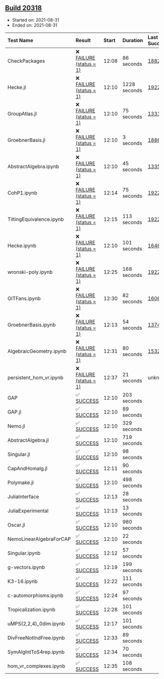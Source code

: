## [Build 20318](https://oscarci.mathematik.uni-kl.de/job/oscar/20318/)

* Started on: 2021-08-31
* Ended on: 2021-08-31

| Test Name    | Result | Start | Duration | Last Success | First Failure |
|:-------------|:-------|:------|:---------|:-------------|:--------------|
| CheckPackages | ❌ [FAILURE (status = 1)](https://oscarci.mathematik.uni-kl.de/job/oscar/20318/artifact/logs/build-20318/CheckPackages.log) | 12:08 | 86 seconds | [18822](https://oscarci.mathematik.uni-kl.de/job/oscar/18822/) | [18823](https://oscarci.mathematik.uni-kl.de/job/oscar/18823/) |
| Hecke.jl | ❌ [FAILURE (status = 1)](https://oscarci.mathematik.uni-kl.de/job/oscar/20318/artifact/logs/build-20318/Hecke.jl.log) | 12:10 | 1228 seconds | [19222](https://oscarci.mathematik.uni-kl.de/job/oscar/19222/) | [20152](https://oscarci.mathematik.uni-kl.de/job/oscar/20152/) |
| GroupAtlas.jl | ❌ [FAILURE (status = 1)](https://oscarci.mathematik.uni-kl.de/job/oscar/20318/artifact/logs/build-20318/GroupAtlas.jl.log) | 12:10 | 75 seconds | [13311](https://oscarci.mathematik.uni-kl.de/job/oscar/13311/) | [13312](https://oscarci.mathematik.uni-kl.de/job/oscar/13312/) |
| GroebnerBasis.jl | ❌ [FAILURE (status = 1)](https://oscarci.mathematik.uni-kl.de/job/oscar/20318/artifact/logs/build-20318/GroebnerBasis.jl.log) | 12:10 | 3 seconds | [18864](https://oscarci.mathematik.uni-kl.de/job/oscar/18864/) | [18865](https://oscarci.mathematik.uni-kl.de/job/oscar/18865/) |
| AbstractAlgebra.ipynb | ❌ [FAILURE (status = 1)](https://oscarci.mathematik.uni-kl.de/job/oscar/20318/artifact/logs/build-20318/AbstractAlgebra.ipynb.log) | 12:10 | 45 seconds | [13355](https://oscarci.mathematik.uni-kl.de/job/oscar/13355/) | [13356](https://oscarci.mathematik.uni-kl.de/job/oscar/13356/) |
| CohP1.ipynb | ❌ [FAILURE (status = 1)](https://oscarci.mathematik.uni-kl.de/job/oscar/20318/artifact/logs/build-20318/CohP1.ipynb.log) | 12:14 | 75 seconds | [19222](https://oscarci.mathematik.uni-kl.de/job/oscar/19222/) | [20152](https://oscarci.mathematik.uni-kl.de/job/oscar/20152/) |
| TiltingEquivalence.ipynb | ❌ [FAILURE (status = 1)](https://oscarci.mathematik.uni-kl.de/job/oscar/20318/artifact/logs/build-20318/TiltingEquivalence.ipynb.log) | 12:15 | 113 seconds | [19222](https://oscarci.mathematik.uni-kl.de/job/oscar/19222/) | [20152](https://oscarci.mathematik.uni-kl.de/job/oscar/20152/) |
| Hecke.ipynb | ❌ [FAILURE (status = 1)](https://oscarci.mathematik.uni-kl.de/job/oscar/20318/artifact/logs/build-20318/Hecke.ipynb.log) | 12:10 | 101 seconds | [16463](https://oscarci.mathematik.uni-kl.de/job/oscar/16463/) | [16464](https://oscarci.mathematik.uni-kl.de/job/oscar/16464/) |
| wronski-poly.ipynb | ❌ [FAILURE (status = 1)](https://oscarci.mathematik.uni-kl.de/job/oscar/20318/artifact/logs/build-20318/wronski-poly.ipynb.log) | 12:25 | 168 seconds | [19222](https://oscarci.mathematik.uni-kl.de/job/oscar/19222/) | [20152](https://oscarci.mathematik.uni-kl.de/job/oscar/20152/) |
| GITFans.ipynb | ❌ [FAILURE (status = 1)](https://oscarci.mathematik.uni-kl.de/job/oscar/20318/artifact/logs/build-20318/GITFans.ipynb.log) | 12:30 | 82 seconds | [16068](https://oscarci.mathematik.uni-kl.de/job/oscar/16068/) | [16069](https://oscarci.mathematik.uni-kl.de/job/oscar/16069/) |
| GroebnerBasis.ipynb | ❌ [FAILURE (status = 1)](https://oscarci.mathematik.uni-kl.de/job/oscar/20318/artifact/logs/build-20318/GroebnerBasis.ipynb.log) | 12:13 | 54 seconds | [13748](https://oscarci.mathematik.uni-kl.de/job/oscar/13748/) | [13749](https://oscarci.mathematik.uni-kl.de/job/oscar/13749/) |
| AlgebraicGeometry.ipynb | ❌ [FAILURE (status = 1)](https://oscarci.mathematik.uni-kl.de/job/oscar/20318/artifact/logs/build-20318/AlgebraicGeometry.ipynb.log) | 12:31 | 80 seconds | [15322](https://oscarci.mathematik.uni-kl.de/job/oscar/15322/) | [15323](https://oscarci.mathematik.uni-kl.de/job/oscar/15323/) |
| persistent_hom_vr.ipynb | ❌ [FAILURE (status = 1)](https://oscarci.mathematik.uni-kl.de/job/oscar/20318/artifact/logs/build-20318/persistent_hom_vr.ipynb.log) | 12:37 | 21 seconds | unknown | unknown |
| GAP | ✅ [SUCCESS](https://oscarci.mathematik.uni-kl.de/job/oscar/20318/artifact/logs/build-20318/GAP.log) | 12:10 | 203 seconds |  |  |
| GAP.jl | ✅ [SUCCESS](https://oscarci.mathematik.uni-kl.de/job/oscar/20318/artifact/logs/build-20318/GAP.jl.log) | 12:10 | 89 seconds |  |  |
| Nemo.jl | ✅ [SUCCESS](https://oscarci.mathematik.uni-kl.de/job/oscar/20318/artifact/logs/build-20318/Nemo.jl.log) | 12:10 | 329 seconds |  |  |
| AbstractAlgebra.jl | ✅ [SUCCESS](https://oscarci.mathematik.uni-kl.de/job/oscar/20318/artifact/logs/build-20318/AbstractAlgebra.jl.log) | 12:10 | 719 seconds |  |  |
| Singular.jl | ✅ [SUCCESS](https://oscarci.mathematik.uni-kl.de/job/oscar/20318/artifact/logs/build-20318/Singular.jl.log) | 12:10 | 98 seconds |  |  |
| CapAndHomalg.jl | ✅ [SUCCESS](https://oscarci.mathematik.uni-kl.de/job/oscar/20318/artifact/logs/build-20318/CapAndHomalg.jl.log) | 12:11 | 90 seconds |  |  |
| Polymake.jl | ✅ [SUCCESS](https://oscarci.mathematik.uni-kl.de/job/oscar/20318/artifact/logs/build-20318/Polymake.jl.log) | 12:10 | 498 seconds |  |  |
| JuliaInterface | ✅ [SUCCESS](https://oscarci.mathematik.uni-kl.de/job/oscar/20318/artifact/logs/build-20318/JuliaInterface.log) | 12:13 | 28 seconds |  |  |
| JuliaExperimental | ✅ [SUCCESS](https://oscarci.mathematik.uni-kl.de/job/oscar/20318/artifact/logs/build-20318/JuliaExperimental.log) | 12:13 | 13 seconds |  |  |
| Oscar.jl | ✅ [SUCCESS](https://oscarci.mathematik.uni-kl.de/job/oscar/20318/artifact/logs/build-20318/Oscar.jl.log) | 12:10 | 980 seconds |  |  |
| NemoLinearAlgebraForCAP | ✅ [SUCCESS](https://oscarci.mathematik.uni-kl.de/job/oscar/20318/artifact/logs/build-20318/NemoLinearAlgebraForCAP.log) | 12:10 | 22 seconds |  |  |
| Singular.ipynb | ✅ [SUCCESS](https://oscarci.mathematik.uni-kl.de/job/oscar/20318/artifact/logs/build-20318/Singular.ipynb.log) | 12:12 | 57 seconds |  |  |
| g-vectors.ipynb | ✅ [SUCCESS](https://oscarci.mathematik.uni-kl.de/job/oscar/20318/artifact/logs/build-20318/g-vectors.ipynb.log) | 12:19 | 199 seconds |  |  |
| K3-16.ipynb | ✅ [SUCCESS](https://oscarci.mathematik.uni-kl.de/job/oscar/20318/artifact/logs/build-20318/K3-16.ipynb.log) | 12:22 | 111 seconds |  |  |
| c-automorphisms.ipynb | ✅ [SUCCESS](https://oscarci.mathematik.uni-kl.de/job/oscar/20318/artifact/logs/build-20318/c-automorphisms.ipynb.log) | 12:24 | 97 seconds |  |  |
| Tropicalization.ipynb | ✅ [SUCCESS](https://oscarci.mathematik.uni-kl.de/job/oscar/20318/artifact/logs/build-20318/Tropicalization.ipynb.log) | 12:28 | 101 seconds |  |  |
| uMPS(2,2,4)_0dim.ipynb | ✅ [SUCCESS](https://oscarci.mathematik.uni-kl.de/job/oscar/20318/artifact/logs/build-20318/uMPS-2-2-4-_0dim.ipynb.log) | 12:17 | 101 seconds |  |  |
| DivFreeNotIndFree.ipynb | ✅ [SUCCESS](https://oscarci.mathematik.uni-kl.de/job/oscar/20318/artifact/logs/build-20318/DivFreeNotIndFree.ipynb.log) | 12:33 | 89 seconds |  |  |
| SymAlgIntToS4rep.ipynb | ✅ [SUCCESS](https://oscarci.mathematik.uni-kl.de/job/oscar/20318/artifact/logs/build-20318/SymAlgIntToS4rep.ipynb.log) | 12:34 | 70 seconds |  |  |
| hom_vr_complexes.ipynb | ✅ [SUCCESS](https://oscarci.mathematik.uni-kl.de/job/oscar/20318/artifact/logs/build-20318/hom_vr_complexes.ipynb.log) | 12:35 | 108 seconds |  |  |
